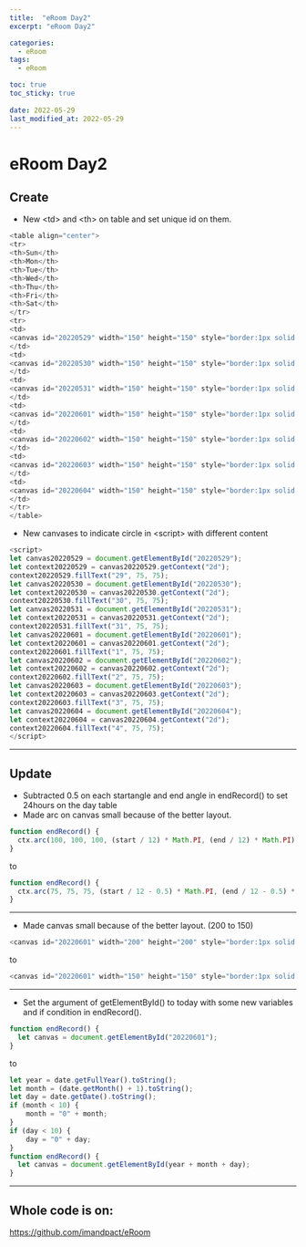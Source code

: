 ```yaml
---
title:  "eRoom Day2"
excerpt: "eRoom Day2"

categories:
  - eRoom
tags:
  - eRoom

toc: true
toc_sticky: true
 
date: 2022-05-29
last_modified_at: 2022-05-29
---
```

# **eRoom Day2**
## **Create**
- New \<td> and \<th> on table and set unique id on them.<br>
```javascript
<table align="center">
<tr>
<th>Sun</th>
<th>Mon</th>
<th>Tue</th>
<th>Wed</th>
<th>Thu</th>
<th>Fri</th>
<th>Sat</th>
</tr>
<tr>
<td>
<canvas id="20220529" width="150" height="150" style="border:1px solid #000000;"></canvas>
</td>
<td>
<canvas id="20220530" width="150" height="150" style="border:1px solid #000000;"></canvas>
</td>
<td>
<canvas id="20220531" width="150" height="150" style="border:1px solid #000000;"></canvas>
</td>
<td>
<canvas id="20220601" width="150" height="150" style="border:1px solid #000000;"></canvas>
</td>
<td>
<canvas id="20220602" width="150" height="150" style="border:1px solid #000000;"></canvas>
</td>
<td>
<canvas id="20220603" width="150" height="150" style="border:1px solid #000000;"></canvas>
</td>
<td>
<canvas id="20220604" width="150" height="150" style="border:1px solid #000000;"></canvas>
</td>
</tr>
</table>
```
- New canvases to indicate circle in \<script> with different content<br>
```javascript
<script>
let canvas20220529 = document.getElementById("20220529");
let context20220529 = canvas20220529.getContext("2d");
context20220529.fillText("29", 75, 75);
let canvas20220530 = document.getElementById("20220530");
let context20220530 = canvas20220530.getContext("2d");
context20220530.fillText("30", 75, 75);
let canvas20220531 = document.getElementById("20220531");
let context20220531 = canvas20220531.getContext("2d");
context20220531.fillText("31", 75, 75);
let canvas20220601 = document.getElementById("20220601");
let context20220601 = canvas20220601.getContext("2d");
context20220601.fillText("1", 75, 75);
let canvas20220602 = document.getElementById("20220602");
let context20220602 = canvas20220602.getContext("2d");
context20220602.fillText("2", 75, 75);
let canvas20220603 = document.getElementById("20220603");
let context20220603 = canvas20220603.getContext("2d");
context20220603.fillText("3", 75, 75);
let canvas20220604 = document.getElementById("20220604");
let context20220604 = canvas20220604.getContext("2d");
context20220604.fillText("4", 75, 75);
</script>
```
---
## **Update**
- Subtracted 0.5 on each startangle and end angle in endRecord() to set 24hours on the day table
- Made arc on canvas small because of the better layout.
```javascript
function endRecord() {
  ctx.arc(100, 100, 100, (start / 12) * Math.PI, (end / 12) * Math.PI);
}
```
to
```javascript
function endRecord() {
  ctx.arc(75, 75, 75, (start / 12 - 0.5) * Math.PI, (end / 12 - 0.5) * Math.PI);
}
```
---
- Made canvas small because of the better layout. (200 to 150)<br>
```javascript
<canvas id="20220601" width="200" height="200" style="border:1px solid #000000;">
```
to
```javascript
<canvas id="20220601" width="150" height="150" style="border:1px solid #000000;">
```
---
- Set the argument of getElementById() to today with some new variables and if condition in endRecord().
```javascript
function endRecord() {
  let canvas = document.getElementById("20220601");
}
```
to
```javascript
let year = date.getFullYear().toString();
let month = (date.getMonth() + 1).toString();
let day = date.getDate().toString();
if (month < 10) {
    month = "0" + month;
}
if (day < 10) {
    day = "0" + day;
}
function endRecord() {
  let canvas = document.getElementById(year + month + day);
}
```
---
## Whole code is on:<br>
<https://github.com/imandpact/eRoom>